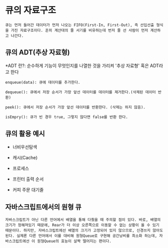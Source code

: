 # 큐의 자료구조
    큐는 먼저 들어간 데이터가 먼저 나오는 FIFO(First-In, First-Out), 즉 선입선출 형식을 가진 자료구조이다. 흔히 계산대의 줄 서기를 비유하는데 번저 줄 선 사람이 먼저 계산하고 나간다.

## 큐의 ADT(추상 자료형)
*ADT 란?:  순수하게 기능이 무엇인지를 나열한 것을 가리켜 '추상 자료형' 혹은 ADT라고 한다
    
    enqueue(data): 큐에 데이터를 추가한다.
    
    dequeue(): 큐에서 저장 순서가 가장 앞선 데이터를 데이터를 제거한다.(삭제된 데이터 반환)

    peek(): 큐에서 저장 순서가 가장 앞선 데이터를 반환한다. (삭제는 하지 않음).

    isEmpry(): 큐가 빈 경우 true, 그렇지 않다면 false를 반환 한다.


## 큐의 활용 예시
- 너비우선탐색

- 캐시(Cache)

- 프로세스

- 프린터 출력 순서

- 커피 주문 대기줄

## 자바스크립트에서의 원형 큐
    자바스크립트가 아닌 다른 언어에서 배열을 통해 다뤘을 때 주의할 점이 있다. 바로, 배열의 크기가 정해져있기 때문에, Rear가 더 이상 오른쪽으로 이동할 수 없는 상황이 올 수 있기 때문이다. 하지만, 자바스크립트에선 배열의 크기가 고정되어 있지 않으므로, 신경쓰지 않아도 된다. 실제론 다른 언어에서 이를 대비해 원형Queue로 구현해 공간낭비를 최소화 하는데, 자바스크립트에선 이 원형Queue의 효능이 살짝 떨어지는 편이다.
